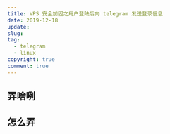 ```yaml
---
title: VPS 安全加固之用户登陆后向 telegram 发送登录信息
date: 2019-12-18
update:
slug: 
tag: 
  - telegram
  - linux
copyright: true
comment: true
---
```


## 弄啥咧

## 怎么弄

